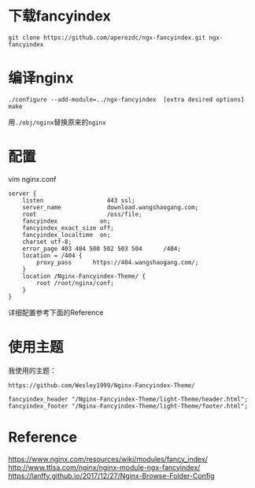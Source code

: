# 下载fancyindex
```
git clone https://github.com/aperezdc/ngx-fancyindex.git ngx-fancyindex
```

# 编译nginx
```
./configure --add-module=../ngx-fancyindex  [extra desired options]
make
```
用`./obj/nginx`替换原来的`nginx`

# 配置
vim nginx.conf
```
server {
	listen                  443 ssl;
	server_name             download.wangshaogang.com;
	root                    /oss/file;
	fancyindex            on;
	fancyindex_exact_size off;
	fancyindex_localtime  on;
	charset utf-8;
	error_page 403 404 500 502 503 504      /404;
	location = /404 {
		proxy_pass      https://404.wangshaogang.com/;
	}
	location /Nginx-Fancyindex-Theme/ {
		root /root/nginx/conf;
	}
}
```
详细配置参考下面的Reference

# 使用主题
我使用的主题：
```
https://github.com/Wesley1999/Nginx-Fancyindex-Theme/
```

```
fancyindex_header "/Nginx-Fancyindex-Theme/light-Theme/header.html";
fancyindex_footer "/Nginx-Fancyindex-Theme/light-Theme/footer.html";
```


# Reference
https://www.nginx.com/resources/wiki/modules/fancy_index/
http://www.ttlsa.com/nginx/nginx-module-ngx-fancyindex/
https://lanffy.github.io/2017/12/27/Nginx-Browse-Folder-Config